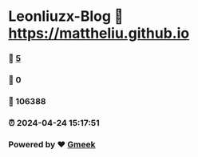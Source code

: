 # Leonliuzx-Blog :link: https://mattheliu.github.io 
### :page_facing_up: [5](https://mattheliu.github.io/tag.html) 
### :speech_balloon: 0 
### :hibiscus: 106388 
### :alarm_clock: 2024-04-24 15:17:51 
### Powered by :heart: [Gmeek](https://github.com/Meekdai/Gmeek)
